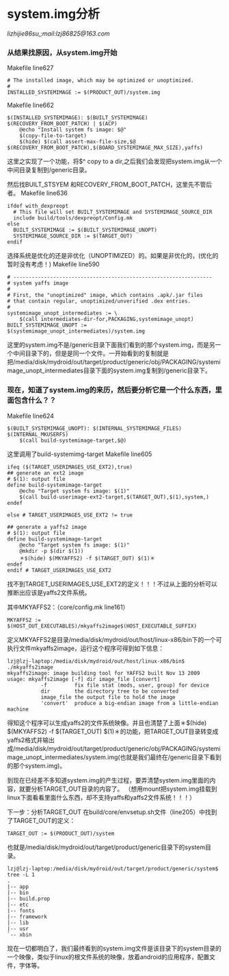 # system.img分析 #
_lizhijie86su,;mail:lzj86825@163.com_

### 从结果找原因，从system.img开始 ###
Makefile line627
```
# The installed image, which may be optimized or unoptimized.
#
INSTALLED_SYSTEMIMAGE := $(PRODUCT_OUT)/system.img
```

Makefile line662
```
$(INSTALLED_SYSTEMIMAGE): $(BUILT_SYSTEMIMAGE) $(RECOVERY_FROM_BOOT_PATCH) | $(ACP)
	@echo "Install system fs image: $@"
	$(copy-file-to-target)
	$(hide) $(call assert-max-file-size,$@ $(RECOVERY_FROM_BOOT_PATCH),$(BOARD_SYSTEMIMAGE_MAX_SIZE),yaffs)
```

这里之实现了一个功能，将$^ copy to a dir,之后我们会发现把system.img从一个中间目录复制到/generic目录。

然后找BUILT\_STSYEM 和RECOVERY\_FROM\_BOOT\_PATCH，这里先不管后者。
Makefile line636
```
ifdef with_dexpreopt
  # This file will set BUILT_SYSTEMIMAGE and SYSTEMIMAGE_SOURCE_DIR
  include build/tools/dexpreopt/Config.mk
else
  BUILT_SYSTEMIMAGE := $(BUILT_SYSTEMIMAGE_UNOPT)
  SYSTEMIMAGE_SOURCE_DIR := $(TARGET_OUT)
endif
```

选择系统是优化的还是非优化（UNOPTIMIZED）的。如果是非优化的，(优化的暂时没有考虑！)
Makefile line590
```
# -----------------------------------------------------------------
# system yaffs image
#
# First, the "unoptimized" image, which contains .apk/.jar files
# that contain regular, unoptimized/unverified .dex entries.
#
systemimage_unopt_intermediates := \
	$(call intermediates-dir-for,PACKAGING,systemimage_unopt)
BUILT_SYSTEMIMAGE_UNOPT := $(systemimage_unopt_intermediates)/system.img
```

这里的system.img不是/generic目录下面我们看到的那个system.img，而是另一个中间目录下的，但是是同一个文件。一开始看到的复制就是把/media/disk/mydroid/out/target/product/generic/obj/PACKAGING/systemimage\_unopt\_intermediates目录下面的system.img复制到/generic目录下。

### 现在，知道了system.img的来历，然后要分析它是一个什么东西，里面包含什么？？ ###
Makefile line624
```
$(BUILT_SYSTEMIMAGE_UNOPT): $(INTERNAL_SYSTEMIMAGE_FILES) $(INTERNAL_MKUSERFS)
	$(call build-systemimage-target,$@)
```

这里调用了build-systemimg-target
Makefile line605
```
ifeq ($(TARGET_USERIMAGES_USE_EXT2),true)
## generate an ext2 image
# $(1): output file
define build-systemimage-target
    @echo "Target system fs image: $(1)"
    $(call build-userimage-ext2-target,$(TARGET_OUT),$(1),system,)
endef

else # TARGET_USERIMAGES_USE_EXT2 != true

## generate a yaffs2 image
# $(1): output file
define build-systemimage-target
    @echo "Target system fs image: $(1)"
    @mkdir -p $(dir $(1))
    ＊$(hide) $(MKYAFFS2) -f $(TARGET_OUT) $(1)＊
endef
endif # TARGET_USERIMAGES_USE_EXT2
```

找不到TARGET\_USERIMAGES\_USE\_EXT2的定义！！！不过从上面的分析可以推断出应该是yaffs2文件系统。

其中MKYAFFS2：（core/config.mk line161）
```
MKYAFFS2 := $(HOST_OUT_EXECUTABLES)/mkyaffs2image$(HOST_EXECUTABLE_SUFFIX)
```
定义MKYAFFS2是目录/media/disk/mydroid/out/host/linux-x86/bin下的一个可执行文件mkyaffs2image，运行这个程序可得到如下信息：
```
lzj@lzj-laptop:/media/disk/mydroid/out/host/linux-x86/bin$ ./mkyaffs2image 
mkyaffs2image: image building tool for YAFFS2 built Nov 13 2009
usage: mkyaffs2image [-f] dir image_file [convert]
           -f         fix file stat (mods, user, group) for device
           dir        the directory tree to be converted
           image_file the output file to hold the image
           'convert'  produce a big-endian image from a little-endian machine

```
得知这个程序可以生成yaffs2的文件系统映像。并且也清楚了上面＊$(hide) $(MKYAFFS2) -f $(TARGET\_OUT) $(1)＊的功能，把TARGET\_OUT目录转变成yaffs2格式并输出成/media/disk/mydroid/out/target/product/generic/obj/PACKAGING/systemimage\_unopt\_intermediates/system.img(也就是我们最终在/generic目录下看到的那个system.img)。

到现在已经差不多知道system.img的产生过程，要弄清楚system.img里面的内容，就要分析TARGET\_OUT目录的内容了。
（想用mount把system.img挂载到linux下面看看里面什么东西，却不支持yaffs和yaffs2文件系统！！！）

下一步：分析TARGET\_OUT
在build/core/envsetup.sh文件（line205）中找到了TARGET\_OUT的定义：
```
TARGET_OUT := $(PRODUCT_OUT)/system
```
也就是/media/disk/mydroid/out/target/product/generic目录下的system目录。
```
lzj@lzj-laptop:/media/disk/mydroid/out/target/product/generic/system$ tree -L 1
.
|-- app
|-- bin
|-- build.prop
|-- etc
|-- fonts
|-- framework
|-- lib
|-- usr
`-- xbin
```
现在一切都明白了，我们最终看到的system.img文件是该目录下的system目录的一个映像，类似于linux的根文件系统的映像，放着android的应用程序，配置文件，字体等。